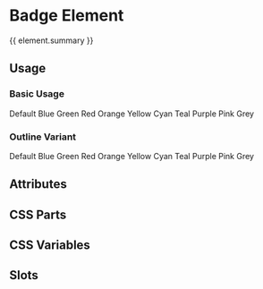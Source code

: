 <script setup>
import {inject} from "vue";
const element = inject("manifest").for("content", "badge");
</script>

# Badge Element

{{ element.summary }}

## Usage

### Basic Usage

<demo>
  <content-badge>Default</content-badge>
  <content-badge color="blue">Blue</content-badge>
  <content-badge color="green">Green</content-badge>
  <content-badge color="red">Red</content-badge>
  <content-badge color="orange">Orange</content-badge>
  <content-badge color="yellow">Yellow</content-badge>
  <content-badge color="cyan">Cyan</content-badge>
  <content-badge color="teal">Teal</content-badge>
  <content-badge color="purple">Purple</content-badge>
  <content-badge color="pink">Pink</content-badge>
  <content-badge color="grey">Grey</content-badge>
</demo>

### Outline Variant

<demo>
  <content-badge variant="outline">Default</content-badge>
  <content-badge variant="outline" color="blue">Blue</content-badge>
  <content-badge variant="outline" color="green">Green</content-badge>
  <content-badge variant="outline" color="red">Red</content-badge>
  <content-badge variant="outline" color="orange">Orange</content-badge>
  <content-badge variant="outline" color="yellow">Yellow</content-badge>
  <content-badge variant="outline" color="cyan">Cyan</content-badge>
  <content-badge variant="outline" color="teal">Teal</content-badge>
  <content-badge variant="outline" color="purple">Purple</content-badge>
  <content-badge variant="outline" color="pink">Pink</content-badge>
  <content-badge variant="outline" color="grey">Grey</content-badge>
</demo>

## Attributes

<declaration :rows="element.attributes" />

## CSS Parts

<declaration :rows="element.cssParts" />

## CSS Variables

<declaration :rows="element.cssProperties" />

## Slots

<declaration :rows="element.slots" />